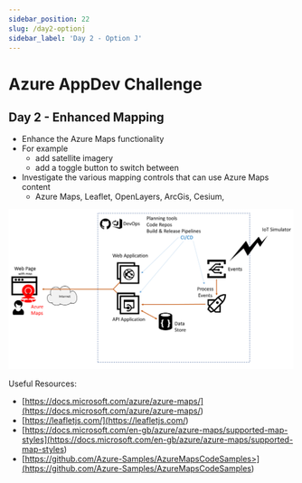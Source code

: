 ```yaml
---
sidebar_position: 22
slug: /day2-optionj
sidebar_label: 'Day 2 - Option J'
---
```

# Azure AppDev Challenge

## Day 2 - Enhanced Mapping

- Enhance the Azure Maps functionality
- For example
  - add satellite imagery
  - add a toggle button to switch between
- Investigate the various mapping controls that can use Azure Maps content
  - Azure Maps, Leaflet, OpenLayers, ArcGis, Cesium,

![alttext](../images/slide23.png)

Useful Resources:

- [https://docs.microsoft.com/azure/azure-maps/](<https://docs.microsoft.com/azure/azure-maps/>)
- [https://leafletjs.com/](<https://leafletjs.com/>)
- [https://docs.microsoft.com/en-gb/azure/azure-maps/supported-map-styles](<https://docs.microsoft.com/en-gb/azure/azure-maps/supported-map-styles>)
- [https://github.com/Azure-Samples/AzureMapsCodeSamples>](<https://github.com/Azure-Samples/AzureMapsCodeSamples>)
